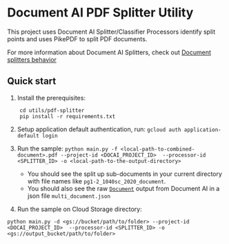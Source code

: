 # Document AI PDF Splitter Utility

This project uses Document AI Splitter/Classifier Processors identify split points and uses PikePDF to split PDF documents.

For more information about Document AI Splitters, check out [Document splitters behavior](https://cloud.google.com/document-ai/docs/splitters)

## Quick start

1. Install the prerequisites: 
```shell
    cd utils/pdf-splitter
    pip install -r requirements.txt
```
2. Setup application default authentication, run: `gcloud auth application-default login`
3. Run the sample: `python main.py -f <local-path-to-combined-document>.pdf --project-id <DOCAI_PROJECT_ID>  --processor-id <SPLITTER_ID> -o <local-path-to-the-output-directory>`
    - You should see the split up sub-documents in your current directory with file
    names like `pg1-2_1040sc_2020_document`.
    - You should also see the raw [`Document`](https://cloud.google.com/document-ai/docs/reference/rest/v1/Document) output from Document AI in a json file `multi_document.json`

4. Run the sample on Cloud Storage directory: 
```shell
python main.py -d <gs://bucket/path/to/folder> --project-id <DOCAI_PROJECT_ID>  --processor-id <SPLITTER_ID> -o <gs://output_bucket/path/to/folder>
```


